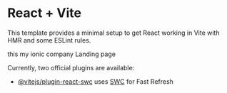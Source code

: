 # React + Vite

This template provides a minimal setup to get React working in Vite with HMR and some ESLint rules.

this my ionic company Landing page 

Currently, two official plugins are available:
- [@vitejs/plugin-react-swc](https://github.com/vitejs/vite-plugin-react-swc) uses [SWC](https://swc.rs/) for Fast Refresh
